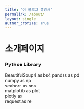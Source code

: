 ```yaml
---
title: "이 블로그 설명서"
permalink: /about/
layout: single
author_profile: True
---
```


# 소개페이지

### Python Library  
BeautifulSoup4 as bs4
pandas as pd  
numpy as np  
seaborn as sns  
matplotlib as plot  
plotly as  
request as re  